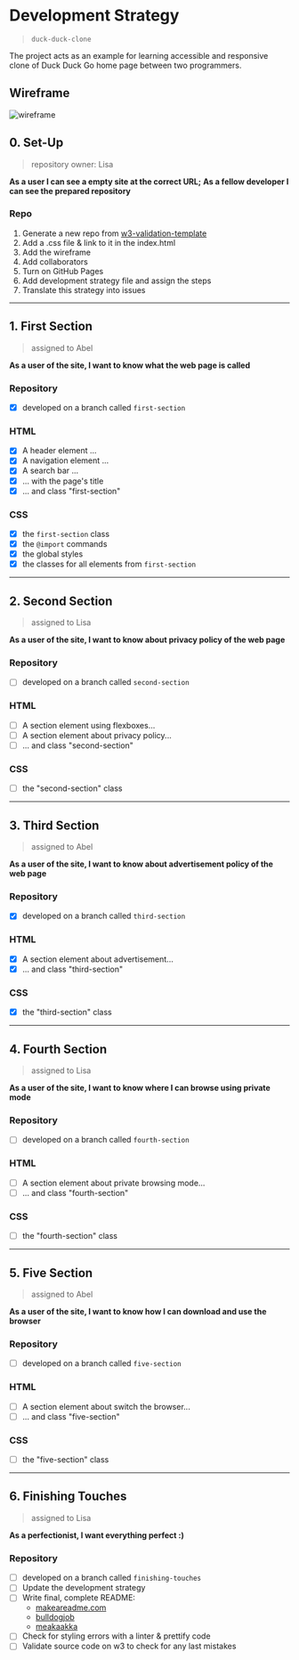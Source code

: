 # Development Strategy

> `duck-duck-clone`

The project acts as an example for learning accessible and responsive clone of Duck Duck Go home page between two programmers. 

## Wireframe

![wireframe](./wireframe.gif)

## 0. Set-Up

> repository owner: Lisa

__As a user I can see a empty site at the correct URL;__
__As a fellow developer I can see the prepared repository__

### Repo

1. Generate a new repo from [w3-validation-template](https://github.com/hackyourfuturebelgium/w3-validation-template)
1. Add a .css file & link to it in the index.html
1. Add the wireframe
1. Add collaborators
1. Turn on GitHub Pages
1. Add development strategy file and assign the steps
1. Translate this strategy into issues

---

## 1. First Section
> assigned to Abel

__As a user of the site, I want to know what the web page is called__

### Repository

- [X] developed on a branch called `first-section`

### HTML

- [X] A header element ...
- [X] A navigation element ...
- [X] A search bar ...
- [X] ... with the page's title
- [X] ... and class "first-section"

### CSS

- [X] the `first-section` class
- [X] the `@import` commands
- [X] the global styles
- [X] the classes for all elements from `first-section`

---

## 2.  Second Section

> assigned to Lisa

__As a user of the site, I want to know about privacy policy of the web page__

### Repository

- [ ] developed on a branch called `second-section`

### HTML

- [ ] A section element using flexboxes...
- [ ] A section element about privacy policy...
- [ ] ... and class "second-section"

### CSS

- [ ] the "second-section" class

---

## 3. Third Section

> assigned to Abel

__As a user of the site, I want to know about advertisement policy of the web page__

### Repository

- [X] developed on a branch called `third-section`

### HTML

- [X] A section element about advertisement...
- [X] ... and class "third-section"

### CSS

- [X] the "third-section" class

---

## 4. Fourth Section

> assigned to Lisa

__As a user of the site, I want to know where I can browse using private mode__

### Repository

- [ ] developed on a branch called `fourth-section`

### HTML

- [ ] A section element about private browsing mode...
- [ ] ... and class "fourth-section"

### CSS

- [ ] the "fourth-section" class

---

## 5. Five Section

> assigned to Abel

__As a user of the site, I want to know how I can download and use the browser__

### Repository

- [ ] developed on a branch called `five-section`

### HTML

- [ ] A section element about switch the browser...
- [ ] ... and class "five-section"

### CSS

- [ ] the "five-section" class

---

## 6. Finishing Touches

> assigned to Lisa

__As a perfectionist, I want everything perfect :)__

### Repository

- [ ] developed on a branch called `finishing-touches`
- [ ] Update the development strategy
- [ ] Write final, complete README:
  - [makeareadme.com](https://www.makeareadme.com/)
  - [bulldogjob](https://bulldogjob.com/news/449-how-to-write-a-good-readme-for-your-github-project)
  - [meakaakka](https://medium.com/@meakaakka/a-beginners-guide-to-writing-a-kickass-readme-7ac01da88ab3)
- [ ] Check for styling errors with a linter & prettify code
- [ ] Validate source code on w3 to check for any last mistakes
